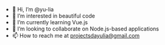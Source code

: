 - 👋 Hi, I’m @yu-lia
- 👀 I’m interested in beautiful code
- 🌱 I’m currently learning Vue.js
- 💞️ I’m looking to collaborate on Node.js-based applications
- 📫 How to reach me at projectsdayulia@gmail.com

<!---
yu-lia/yu-lia is a ✨ special ✨ repository because its `README.md` (this file) appears on your GitHub profile.
You can click the Preview link to take a look at your changes.
--->
